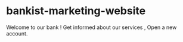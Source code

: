 # bankist-marketing-website

Welcome to our bank ! Get informed about our services , Open a new account.
